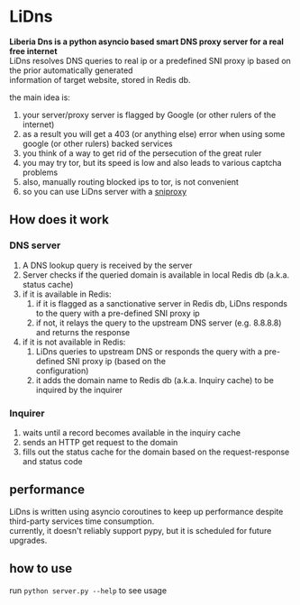 # LiDns  
  
**Liberia Dns is a python asyncio based smart DNS proxy server for a real free internet**  
LiDns resolves DNS queries to real ip or a predefined SNI proxy ip based on the prior automatically generated  
information of target website, stored in Redis db.  
  
the main idea is:  
  
1. your server/proxy server is flagged by Google (or other rulers of the internet)  
2. as a result you will get a 403 (or anything else) error when using some google (or other rulers) backed services  
3. you think of a way to get rid of the persecution of the great ruler  
4. you may try tor, but its speed is low and also leads to various captcha problems  
5. also, manually routing blocked ips to tor, is not convenient  
6. so you can use LiDns server with a [sniproxy](https://github.com/amirdaaee/SNI-SSL-Proxy-docker)  
  
## How does it work  
  
### DNS server  
1. A DNS lookup query is received by the server  
2. Server checks if the queried domain is available in local Redis db (a.k.a. status cache)  
3. if it is available in Redis:  
   1. if it is flagged as a sanctionative server in Redis db, LiDns responds to the query with a pre-defined SNI proxy ip  
   2. if not, it relays the query to the upstream DNS server (e.g. 8.8.8.8) and returns the response  
4. if it is not available in Redis:  
   1. LiDns queries to upstream DNS or responds the query with a pre-defined SNI proxy ip (based on the  
       configuration)  
   2. it adds the domain name to Redis db (a.k.a. Inquiry cache) to be inquired by the inquirer  
  
### Inquirer  
1. waits until a record becomes available in the inquiry cache  
2. sends an HTTP get request to the domain  
3. fills out the status cache for the domain based on the request-response and status code  
  
  
## performance  
LiDns is written using asyncio coroutines to keep up performance despite third-party services time consumption.  
currently, it doesn't reliably support pypy, but it is scheduled for future upgrades.  
  
## how to use  
run `python server.py --help` to see usage